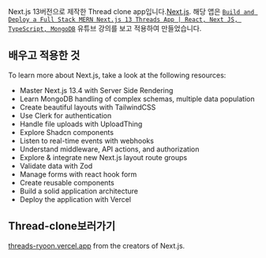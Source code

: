 Next.js 13버전으로 제작한 Thread clone app입니다.[Next.js](https://nextjs.org/). 해당 앱은 [`Build and Deploy a Full Stack MERN Next.js 13 Threads App | React, Next JS, TypeScript, MongoDB`](https://www.youtube.com/watch?v=O5cmLDVTgAs) 유튜브 강의를 보고 적용하여 만들었습니다.

## 배우고 적용한 것

To learn more about Next.js, take a look at the following resources:

- Master Next.js 13.4 with Server Side Rendering
- Learn MongoDB handling of complex schemas, multiple data population
- Create beautiful layouts with TailwindCSS
- Use Clerk for authentication
- Handle file uploads with UploadThing
- Explore Shadcn components
- Listen to real-time events with webhooks
- Understand middleware, API actions, and authorization
- Explore & integrate new Next.js layout route groups
- Validate data with Zod
- Manage forms with react hook form
- Create reusable components
- Build a solid application architecture
- Deploy the application with Vercel


## Thread-clone보러가기

[threads-ryoon.vercel.app](https://threads-ryoon.vercel.app/) from the creators of Next.js.

